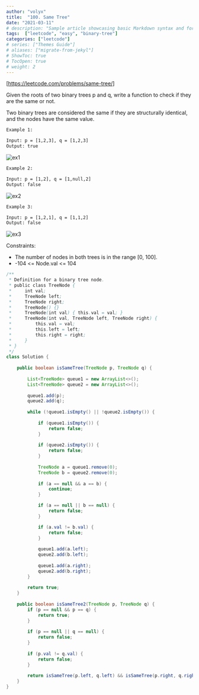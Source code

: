 ```yaml
---
author: "volyx"
title:  "100. Same Tree"
date: "2021-03-11"
# description: "Sample article showcasing basic Markdown syntax and formatting for HTML elements."
tags:  ["leetcode", "easy", "binary-tree"]
categories: ["leetcode"]
# series: ["Themes Guide"]
# aliases: ["migrate-from-jekyl"]
# ShowToc: true
# TocOpen: true
# weight: 2
---
```


[https://leetcode.com/problems/same-tree/]

Given the roots of two binary trees p and q, write a function to check if they are the same or not.

Two binary trees are considered the same if they are structurally identical, and the nodes have the same value.

```txt
Example 1:

Input: p = [1,2,3], q = [1,2,3]
Output: true
```

![ex1](/images/2021-03-11-same-tree-ex1.jpg)

```txt
Example 2:

Input: p = [1,2], q = [1,null,2]
Output: false
```

![ex2](/images/2021-03-11-same-tree-ex2.jpg)

```txt
Example 3:

Input: p = [1,2,1], q = [1,1,2]
Output: false
```

![ex3](/images/2021-03-11-same-tree-ex3.jpg)

Constraints:

- The number of nodes in both trees is in the range [0, 100].
- -104 <= Node.val <= 104

```java
/**
 * Definition for a binary tree node.
 * public class TreeNode {
 *     int val;
 *     TreeNode left;
 *     TreeNode right;
 *     TreeNode() {}
 *     TreeNode(int val) { this.val = val; }
 *     TreeNode(int val, TreeNode left, TreeNode right) {
 *         this.val = val;
 *         this.left = left;
 *         this.right = right;
 *     }
 * }
 */
class Solution {
    
    public boolean isSameTree(TreeNode p, TreeNode q) {
        
        List<TreeNode> queue1 = new ArrayList<>();
        List<TreeNode> queue2 = new ArrayList<>();
        
        queue1.add(p);
        queue2.add(q);
        
        while (!queue1.isEmpty() || !queue2.isEmpty()) {
            
            if (queue1.isEmpty()) {
                return false;
            }
            
            if (queue2.isEmpty()) {
                return false;
            }
            
            TreeNode a = queue1.remove(0);
            TreeNode b = queue2.remove(0);
            
            if (a == null && a == b) {
                continue;
            }

            if (a == null || b == null) {
                return false;
            }

            if (a.val != b.val) {
                return false;
            }
            
            queue1.add(a.left);
            queue2.add(b.left);
            
            queue1.add(a.right);
            queue2.add(b.right);
        }
        
        return true;
    }
    
    public boolean isSameTree2(TreeNode p, TreeNode q) {
        if (p == null && p == q) {
            return true;
        }
        
        if (p == null || q == null) {
            return false;
        }
        
        if (p.val != q.val) {
            return false;
        }
        
        return isSameTree(p.left, q.left) && isSameTree(p.right, q.right);
    }
}
```
